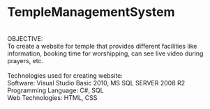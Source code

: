 # TempleManagementSystem
<br>
OBJECTIVE:<br>
To create a website for temple that provides different facilities like information, booking time for worshipping, can see live video during prayers, etc.
<br>
<br>
Technologies used for creating website:<br>
Software: Visual Studio Basic 2010, MS SQL SERVER 2008 R2 <br>
Programming Language: C#, SQL <br>
Web Technologies: HTML, CSS <br>
